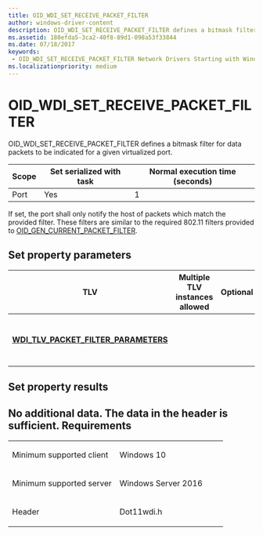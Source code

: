 ```yaml
---
title: OID_WDI_SET_RECEIVE_PACKET_FILTER
author: windows-driver-content
description: OID_WDI_SET_RECEIVE_PACKET_FILTER defines a bitmask filter for data packets to be indicated for a given virtualized port.
ms.assetid: 180efda5-3ca2-40f8-89d1-098a53f33844
ms.date: 07/18/2017
keywords:
 - OID_WDI_SET_RECEIVE_PACKET_FILTER Network Drivers Starting with Windows Vista
ms.localizationpriority: medium
---
```


# OID\_WDI\_SET\_RECEIVE\_PACKET\_FILTER


OID\_WDI\_SET\_RECEIVE\_PACKET\_FILTER defines a bitmask filter for data packets to be indicated for a given virtualized port.

| Scope | Set serialized with task | Normal execution time (seconds) |
|-------|--------------------------|---------------------------------|
| Port  | Yes                      | 1                               |

 

If set, the port shall only notify the host of packets which match the provided filter. These filters are similar to the required 802.11 filters provided to [OID\_GEN\_CURRENT\_PACKET\_FILTER](https://msdn.microsoft.com/library/windows/hardware/ff569575).

## Set property parameters


| TLV                                                                                   | Multiple TLV instances allowed | Optional | Description                          |
|---------------------------------------------------------------------------------------|--------------------------------|----------|--------------------------------------|
| [**WDI\_TLV\_PACKET\_FILTER\_PARAMETERS**](https://msdn.microsoft.com/library/windows/hardware/dn898019) |                                |          | The bitmask filter for data packets. |

 

## Set property results


No additional data. The data in the header is sufficient.
Requirements
------------

<table>
<colgroup>
<col width="50%" />
<col width="50%" />
</colgroup>
<tbody>
<tr class="odd">
<td><p>Minimum supported client</p></td>
<td><p>Windows 10</p></td>
</tr>
<tr class="even">
<td><p>Minimum supported server</p></td>
<td><p>Windows Server 2016</p></td>
</tr>
<tr class="odd">
<td><p>Header</p></td>
<td>Dot11wdi.h</td>
</tr>
</tbody>
</table>

 

 




